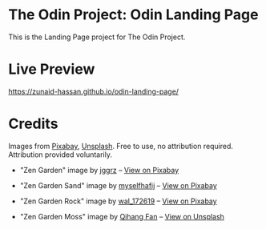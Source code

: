 # The Odin Project: Odin Landing Page

This is the Landing Page project for The Odin Project.

# Live Preview

https://zunaid-hassan.github.io/odin-landing-page/

# Credits

Images from [Pixabay](https://pixabay.com/), [Unsplash](https://unsplash.com/). Free to use, no attribution required. Attribution provided voluntarily.

- "Zen Garden" image by [jggrz](https://pixabay.com/users/jggrz-7998824/) – [View on Pixabay](https://pixabay.com/photos/nature-japanese-garden-zen-tree-4955817/)

- "Zen Garden Sand" image by [myselfhafij](https://pixabay.com/users/myselfhafij-46044664/) – [View on Pixabay](https://pixabay.com/photos/zen-garden-stones-soft-shadows-9670763/)

- "Zen Garden Rock" image by [wal_172619](https://pixabay.com/users/wal_172619-12138562/) – [View on Pixabay](https://pixabay.com/photos/zen-garden-stones-landscape-plants-6654471/)

- "Zen Garden Moss" image by [Qihang Fan](https://unsplash.com/@fqhang) – [View on Unsplash](https://unsplash.com/photos/a-garden-with-rocks-and-grass-in-the-middle-zaQqlBZZxpE)
